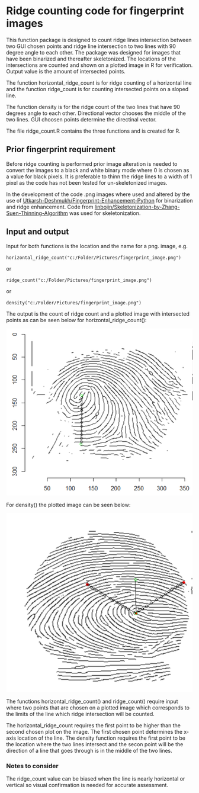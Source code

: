 # Ridge counting code for fingerprint images
This function package is designed to count ridge lines intersection between two GUI chosen points and ridge line intersection to two lines with 90 degree angle to each other. The package was designed for images that have been binarized and thereafter skeletonized. The locations of the intersections are counted and shown on a plotted image in R for verification. Output value is the amount of intersected points. 

The function horizontal_ridge_count is for ridge counting of a horizontal line and the function ridge_count is for counting intersected points on a sloped line. 

The function density is for the ridge count of the two lines that have 90 degrees angle to each other. Directional vector chooses the middle of the two lines. GUI choosen points determine the directinal vector. 

The file ridge_count.R contains the three functions and is created for R.

## Prior fingerprint requirement
Before ridge counting is performed prior image alteration is needed to convert the images to a black and white binary mode where 0 is chosen as a value for black pixels. It is preferable to thinn the ridge lines to a width of 1 pixel as the code has not been tested for un-skeletonized images. 

In the development of the code .png images where used and altered by the use of [Utkarsh-Deshmukh/Fingerprint-Enhancement-Python](https://github.com/Utkarsh-Deshmukh/Fingerprint-Enhancement-Python) for binarization and ridge enhancement. Code from [linbojin/Skeletonization-by-Zhang-Suen-Thinning-Algorithm](https://github.com/linbojin/Skeletonization-by-Zhang-Suen-Thinning-Algorithm) was used for skeletonization.  

## Input and output
Input for both functions is the location and the name for a png. image, e.g.
```
horizontal_ridge_count("c:/Folder/Pictures/fingerprint_image.png")
```
or

```
ridge_count("c:/Folder/Pictures/fingerprint_image.png")
```

or

```
density("c:/Folder/Pictures/fingerprint_image.png")
```

The output is the count of ridge count and a plotted image with intersected points as can be seen below for horizontal_ridge_count():

![This is an image](test.png)

For density() the plotted image can be seen below:

![This is an image](test2.png)


The functions horizontal_ridge_count() and ridge_count() require input where two points that are chosen on a plotted image which corresponds to the limits of the line which ridge intersection will be counted.


The horizontal_ridge_count requires the first point to be higher than the second chosen plot on the image. The first chosen point determines the x-axis location of the line. 
The density function requires the first point to be the location where the two lines intersect and the secon point will be the direction of a line that goes through is in the middle of the two lines. 

### Notes to consider

The ridge_count value can be biased when the line is nearly horizontal or vertical so visual confirmation is needed for accurate assessment.
